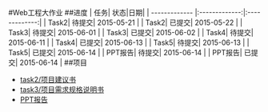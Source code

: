 #Web工程大作业
##进度
| 任务| 状态|日期|
| ------------- |:-------------:|:-------------:|
| Task2| 待提交| 2015-05-21 |
| Task2| 已提交| 2015-05-22 |
| Task3| 待提交| 2015-06-01 |
| Task3| 已提交| 2015-06-02 |
| Task4| 待提交| 2015-06-11 |
| Task4| 已提交| 2015-06-13 |
| Task5| 待提交| 2015-06-13 |
| Task5| 已提交| 2015-06-14 |
| PPT报告| 待提交| 2015-06-14 |
| PPT报告| 已提交| 2015-06-14 |
##项目
- [task2/项目建议书](https://github.com/iKrelve/WebProject/wiki/%E9%A1%B9%E7%9B%AE%E5%BB%BA%E8%AE%AE%E4%B9%A6)
- [task3/项目需求规格说明书](https://github.com/iKrelve/WebProject/wiki/%E9%A1%B9%E7%9B%AE%E9%9C%80%E6%B1%82%E8%A7%84%E6%A0%BC%E8%AF%B4%E6%98%8E%E4%B9%A6)
- [PPT报告](https://github.com/iKrelve/WebProject/wiki/PPT%E6%8A%A5%E5%91%8A)

